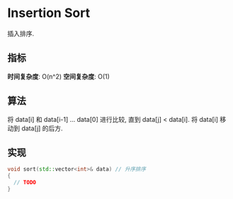 # Insertion Sort

插入排序.

## 指标
**时间复杂度**: O(n^2)
**空间复杂度**: O(1)

## 算法
将 data[i] 和 data[i-1] ... data[0] 进行比较, 直到 data[j] < data[i]. 将 data[i] 移动到 data[j] 的后方.

## 实现
```cpp
void sort(std::vector<int>& data) // 升序排序
{
  // TODO
}
```
